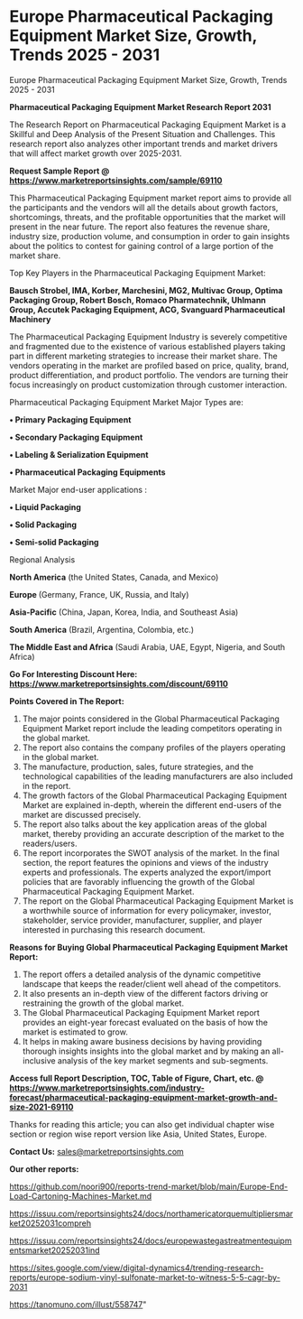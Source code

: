 # Europe Pharmaceutical Packaging Equipment Market Size, Growth, Trends 2025 - 2031
Europe Pharmaceutical Packaging Equipment Market Size, Growth, Trends 2025 - 2031

<strong>Pharmaceutical Packaging Equipment Market Research Report 2031</strong>

The Research Report on Pharmaceutical Packaging Equipment Market is a Skillful and Deep Analysis of the Present Situation and Challenges. This research report also analyzes other important trends and market drivers that will affect market growth over 2025-2031.

<strong>Request Sample Report @ <a href=https://www.marketreportsinsights.com/sample/69110>https://www.marketreportsinsights.com/sample/69110</a></strong>

This Pharmaceutical Packaging Equipment market report aims to provide all the participants and the vendors will all the details about growth factors, shortcomings, threats, and the profitable opportunities that the market will present in the near future. The report also features the revenue share, industry size, production volume, and consumption in order to gain insights about the politics to contest for gaining control of a large portion of the market share.

Top Key Players in the Pharmaceutical Packaging Equipment Market:

<strong>Bausch Strobel, IMA, Korber, Marchesini, MG2, Multivac Group, Optima Packaging Group, Robert Bosch, Romaco Pharmatechnik, Uhlmann Group, Accutek Packaging Equipment, ACG, Svanguard Pharmaceutical Machinery</strong>

The Pharmaceutical Packaging Equipment Industry is severely competitive and fragmented due to the existence of various established players taking part in different marketing strategies to increase their market share. The vendors operating in the market are profiled based on price, quality, brand, product differentiation, and product portfolio. The vendors are turning their focus increasingly on product customization through customer interaction.

Pharmaceutical Packaging Equipment Market Major Types are:

<strong>• Primary Packaging Equipment

• Secondary Packaging Equipment

• Labeling & Serialization Equipment

• Pharmaceutical Packaging Equipments</strong>

Market Major end-user applications :

<strong>• Liquid Packaging

• Solid Packaging

• Semi-solid Packaging</strong>

Regional Analysis

</u><strong><b>North America</b></strong> (the United States, Canada, and Mexico)

<strong><b>Europe </b></strong>(Germany, France, UK, Russia, and Italy)

<strong><b>Asia-Pacific</b></strong> (China, Japan, Korea, India, and Southeast Asia)

<strong><b>South America</b></strong> (Brazil, Argentina, Colombia, etc.)

<strong><b>The Middle East and Africa</b></strong> (Saudi Arabia, UAE, Egypt, Nigeria, and South Africa)

<strong>Go For Interesting Discount Here: <a href=https://www.marketreportsinsights.com/discount/69110>https://www.marketreportsinsights.com/discount/69110</a></strong>

<strong>Points Covered in The Report:</strong>
<ol>
  <li>The major points considered in the Global Pharmaceutical Packaging Equipment Market report include the leading competitors operating in the global market.</li>
  <li>The report also contains the company profiles of the players operating in the global market.</li>
  <li>The manufacture, production, sales, future strategies, and the technological capabilities of the leading manufacturers are also included in the report.</li>
  <li>The growth factors of the Global Pharmaceutical Packaging Equipment Market are explained in-depth, wherein the different end-users of the market are discussed precisely.</li>
  <li>The report also talks about the key application areas of the global market, thereby providing an accurate description of the market to the readers/users.</li>
  <li>The report incorporates the SWOT analysis of the market. In the final section, the report features the opinions and views of the industry experts and professionals. The experts analyzed the export/import policies that are favorably influencing the growth of the Global Pharmaceutical Packaging Equipment Market.</li>
  <li>The report on the Global Pharmaceutical Packaging Equipment Market is a worthwhile source of information for every policymaker, investor, stakeholder, service provider, manufacturer, supplier, and player interested in purchasing this research document.</li>
</ol>
<strong>Reasons for Buying Global Pharmaceutical Packaging Equipment Market Report:</strong>

<ol>
  <li>The report offers a detailed analysis of the dynamic competitive landscape that keeps the reader/client well ahead of the competitors.</li>
  <li>It also presents an in-depth view of the different factors driving or restraining the growth of the global market.</li>
  <li>The Global Pharmaceutical Packaging Equipment Market report provides an eight-year forecast evaluated on the basis of how the market is estimated to grow.</li>
  <li>It helps in making aware business decisions by having providing thorough insights insights into the global market and by making an all-inclusive analysis of the key market segments and sub-segments.</li>
</ol>
<strong>Access full Report Description, TOC, Table of Figure, Chart, etc. @ <a href=https://www.marketreportsinsights.com/industry-forecast/pharmaceutical-packaging-equipment-market-growth-and-size-2021-69110>https://www.marketreportsinsights.com/industry-forecast/pharmaceutical-packaging-equipment-market-growth-and-size-2021-69110</a></strong>


Thanks for reading this article; you can also get individual chapter wise section or region wise report version like Asia, United States, Europe.

<strong>Contact Us:</strong>
sales@marketreportsinsights.com

<strong>Our other reports:</strong>

<a href=https://github.com/noori900/reports-trend-market/blob/main/Europe-End-Load-Cartoning-Machines-Market.md>https://github.com/noori900/reports-trend-market/blob/main/Europe-End-Load-Cartoning-Machines-Market.md</a>

<a href=https://issuu.com/reportsinsights24/docs/northamericatorquemultipliersmarket20252031compreh>https://issuu.com/reportsinsights24/docs/northamericatorquemultipliersmarket20252031compreh</a>

<a href=https://issuu.com/reportsinsights24/docs/europewastegastreatmentequipmentsmarket20252031ind>https://issuu.com/reportsinsights24/docs/europewastegastreatmentequipmentsmarket20252031ind</a>

<a href=https://sites.google.com/view/digital-dynamics4/trending-research-reports/europe-sodium-vinyl-sulfonate-market-to-witness-5-5-cagr-by-2031>https://sites.google.com/view/digital-dynamics4/trending-research-reports/europe-sodium-vinyl-sulfonate-market-to-witness-5-5-cagr-by-2031</a>

<a href=https://tanomuno.com/illust/558747>https://tanomuno.com/illust/558747</a>"
